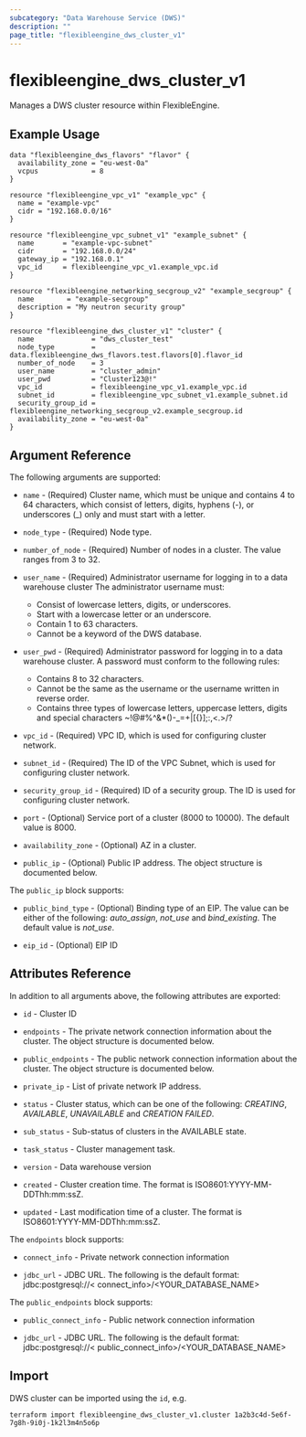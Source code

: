```yaml
---
subcategory: "Data Warehouse Service (DWS)"
description: ""
page_title: "flexibleengine_dws_cluster_v1"
---
```


# flexibleengine_dws_cluster_v1

Manages a DWS cluster resource within FlexibleEngine.

## Example Usage

```hcl
data "flexibleengine_dws_flavors" "flavor" {
  availability_zone = "eu-west-0a"
  vcpus             = 8
}

resource "flexibleengine_vpc_v1" "example_vpc" {
  name = "example-vpc"
  cidr = "192.168.0.0/16"
}

resource "flexibleengine_vpc_subnet_v1" "example_subnet" {
  name       = "example-vpc-subnet"
  cidr       = "192.168.0.0/24"
  gateway_ip = "192.168.0.1"
  vpc_id     = flexibleengine_vpc_v1.example_vpc.id
}

resource "flexibleengine_networking_secgroup_v2" "example_secgroup" {
  name        = "example-secgroup"
  description = "My neutron security group"
}

resource "flexibleengine_dws_cluster_v1" "cluster" {
  name              = "dws_cluster_test"
  node_type         = data.flexibleengine_dws_flavors.test.flavors[0].flavor_id
  number_of_node    = 3
  user_name         = "cluster_admin"
  user_pwd          = "Cluster123@!"
  vpc_id            = flexibleengine_vpc_v1.example_vpc.id
  subnet_id         = flexibleengine_vpc_subnet_v1.example_subnet.id
  security_group_id = flexibleengine_networking_secgroup_v2.example_secgroup.id
  availability_zone = "eu-west-0a"
}
```

## Argument Reference

The following arguments are supported:

* `name` - (Required) Cluster name, which must be unique and contains 4 to 64
    characters, which consist of letters, digits, hyphens (-), or underscores
    (_) only and must start with a letter.

* `node_type` - (Required) Node type.

* `number_of_node` - (Required) Number of nodes in a cluster. The value ranges
    from 3 to 32.

* `user_name` - (Required) Administrator username for logging in to a data
    warehouse cluster The administrator username must:
    - Consist of lowercase letters, digits, or underscores.
    - Start with a lowercase letter or an underscore.
    - Contain 1 to 63 characters.
    - Cannot be a keyword of the DWS database.

* `user_pwd` - (Required) Administrator password for logging in to a data
    warehouse cluster. A password must conform to the following rules:
    - Contains 8 to 32 characters.
    - Cannot be the same as the username or the username written in reverse order.
    - Contains three types of lowercase letters, uppercase letters, digits and
      special characters ~!@#%^&*()-_=+|[{}];:,<.>/?

* `vpc_id` - (Required) VPC ID, which is used for configuring cluster network.

* `subnet_id` - (Required) The ID of the VPC Subnet, which is used for configuring cluster network.

* `security_group_id` - (Required) ID of a security group. The ID is used for
    configuring cluster network.

* `port` - (Optional) Service port of a cluster (8000 to 10000). The default value is 8000.

* `availability_zone` - (Optional) AZ in a cluster.

* `public_ip` - (Optional) Public IP address. The object structure is documented below.

The `public_ip` block supports:

* `public_bind_type` - (Optional) Binding type of an EIP. The value can be
    either of the following: *auto_assign*, *not_use* and *bind_existing*.
    The default value is *not_use*.

* `eip_id` - (Optional) EIP ID

## Attributes Reference

In addition to all arguments above, the following attributes are exported:

* `id` - Cluster ID

* `endpoints` - The private network connection information about the cluster.
    The object structure is documented below.

* `public_endpoints` - The public network connection information about the cluster.
    The object structure is documented below.

* `private_ip` - List of private network IP address.

* `status` - Cluster status, which can be one of the following: *CREATING*, *AVAILABLE*, *UNAVAILABLE* and *CREATION FAILED*.

* `sub_status` - Sub-status of clusters in the AVAILABLE state.

* `task_status` - Cluster management task.

* `version` - Data warehouse version

* `created` - Cluster creation time. The format is ISO8601:YYYY-MM-DDThh:mm:ssZ.

* `updated` - Last modification time of a cluster. The format is ISO8601:YYYY-MM-DDThh:mm:ssZ.

The `endpoints` block supports:

* `connect_info` - Private network connection information

* `jdbc_url` - JDBC URL. The following is the default format:
    jdbc:postgresql://< connect_info>/<YOUR_DATABASE_NAME>

The `public_endpoints` block supports:

* `public_connect_info` - Public network connection information

* `jdbc_url` - JDBC URL. The following is the default format:
    jdbc:postgresql://< public_connect_info>/<YOUR_DATABASE_NAME>

## Import

DWS cluster can be imported using the `id`, e.g.

```shell
terraform import flexibleengine_dws_cluster_v1.cluster 1a2b3c4d-5e6f-7g8h-9i0j-1k2l3m4n5o6p
```
